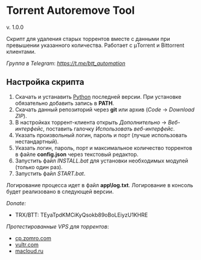 # Torrent Autoremove Tool


v. 1.0.0

Скрипт для удаления старых торрентов вместе с данными при превышении указанного количества. 
Работает с μTorrent и Bittorrent клиентами. 

_Группа в Telegram_: _https://t.me/btt_automation_

## Настройка скрипта
1. Скачать и устанавить [Python](https://www.python.org/downloads/) последней версии. При установке обязательно добавить запись в **PATH**.
2. Скачать данный репозиторий через **git** или архив (_Code_ -> _Download ZIP_).
3. В настройках торрент-клиента открыть _Дополнительно_ -> _Веб-интерфейс_, поставить галочку _Использовать веб-интерфейс_. 
4. Указать произвольный логин, пароль и порт (лучше использовать нестандартный).
5. Указать логин, пароль, порт и максимальное количество торрентов в файле **config.json** через текстовый редактор.
6. Запустить файл _INSTALL.bat_ для установки необходимых модулей (только один раз).
7. Запустить файл _START.bat_.

Логирование процесса идет в файл **app\log.txt**. Логирование в консоль будет реализовано в следующей версии.


_Donate:_
* TRX/BTT: TEyaTpdKMCiKyQsokb89oBoLEiyzU1KHRE

_Протестированные VPS для торрентов_:
* [cp.zomro.com](https://zomro.com/?from=296803)
* [vultr.com](https://www.vultr.com/?ref=8883507)
* [macloud.ru](https://macloud.ru/?partner=3s19krtxk1)
